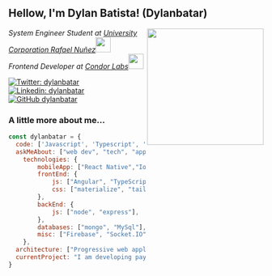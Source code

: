 <h2> Hellow, I'm Dylan Batista! (Dylanbatar) </h2>
<img align='right' src="https://media.giphy.com/media/M9gbBd9nbDrOTu1Mqx/giphy.gif" width="230">
<p><em>System Engineer Student at <a href="https://www.curn.edu.co/">University Corporation Rafael Nuñez</a><img src="https://media.giphy.com/media/fYSnHlufseco8Fh93Z/giphy.gif" width="30"></br>Frontend Developer at <a href="https://condorlabs.io/">Condor Labs</a><img src="https://media.giphy.com/media/WUlplcMpOCEmTGBtBW/giphy.gif" width="30"> 
</em></p>

[![Twitter: dylanbatar](https://img.shields.io/twitter/follow/dylanbatar?style=social)](https://twitter.com/dylanbatar)
[![Linkedin: dylanbatar](https://img.shields.io/badge/-dylanbatista-blue?style=flat-square&logo=Linkedin&logoColor=white&link=https://www.linkedin.com/in/dylan-batista-617027178/)](https://www.linkedin.com/in/dylan-batista-617027178/)
[![GitHub dylanbatar](https://img.shields.io/github/followers/dylanbatar?label=follow&style=social)](https://github.com/dylanbatar)

### A little more about me...

```javascript
const dylanbatar = {
  code: ['Javascript', 'Typescript', 'HTML', 'CSS', 'Angular', 'Ionic', 'React', 'React Native', 'Node'],
  askMeAbout: ["web dev", "tech", "app dev", "videogames"],
    technologies: {
        mobileApp: ["React Native","Ionic"],
        frontEnd: {
            js: ["Angular", "TypeScript", "React"],
            css: ["materialize", "tailwind", "bootstrap"]
        },
        backEnd: {
            js: ["node", "express"],
        },
        databases: ["mongo", "MySql"],
        misc: ["Firebase", "Socket.IO", "Jest"]
    },
  architecture: ["Progressive web applications", "Single page applications"],
  currentProject: "I am developing payment app",
}
```
